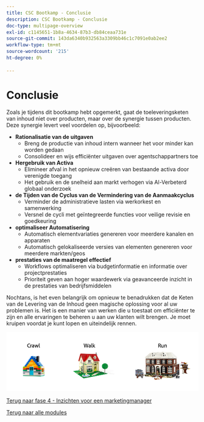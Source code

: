 ```yaml
---
title: CSC Bootkamp - Conclusie
description: CSC Bootkamp - Conclusie
doc-type: multipage-overview
exl-id: c1145651-1b8a-4634-87b3-db84ceaa731e
source-git-commit: 143da6340b932563a3309bb46c1c7091e0ab2ee2
workflow-type: tm+mt
source-wordcount: '215'
ht-degree: 0%

---
```


# Conclusie

Zoals je tijdens dit bootkamp hebt opgemerkt, gaat de toeleveringsketen van inhoud niet over producten, maar over de synergie tussen producten. Deze synergie levert veel voordelen op, bijvoorbeeld:

- **Rationalisatie van de uitgaven**
   - Breng de productie van inhoud intern wanneer het voor minder kan worden gedaan
   - Consolideer en wijs efficiënter uitgaven over agentschappartners toe
- **Hergebruik van Activa**
   - Elimineer afval in het opnieuw creëren van bestaande activa door verenigde toegang
   - Het gebruik en de snelheid aan markt verhogen via Al-Verbeterd globaal onderzoek
- **de Tijden van de Cyclus van de Vermindering van de Aanmaakcyclus**
   - Verminder de administratieve lasten via werkorkest en samenwerking
   - Versnel de cycli met geïntegreerde functies voor veilige revisie en goedkeuring
- **optimaliseer Automatisering**
   - Automatisch elementvariaties genereren voor meerdere kanalen en apparaten
   - Automatisch gelokaliseerde versies van elementen genereren voor meerdere markten/geos
- **prestaties van de maatregel effectief**
   - Workflows optimaliseren via budgetinformatie en informatie over projectprestaties
   - Prioriteit geven aan hoger waardewerk via geavanceerde inzicht in de prestaties van bedrijfsmiddelen

Nochtans, is het even belangrijk om opnieuw te benadrukken dat de Keten van de Levering van de Inhoud geen magische oplossing voor al uw problemen is. Het is een manier van werken die u toestaat om efficiënter te zijn en alle ervaringen te beheren u aan uw klanten wilt brengen. Je moet kruipen voordat je kunt lopen en uiteindelijk rennen.

![&#x200B; kruipt looppas van de Wandeling &#x200B;](./images/crawl-walk-run.png)


[Terug naar fase 4 - Inzichten voor een marketingmanager](./phases/insights/marketing-manager.md)

[Terug naar alle modules](./overview.md)
